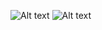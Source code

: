 ![Alt text](/tasks/hard/10_regular_expression_matching/1.png?raw=true "10. Regular Expression Matching")
![Alt text](/tasks/hard/10_regular_expression_matching/2.png?raw=true "10. Regular Expression Matching")